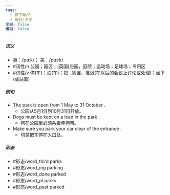 ```yaml
---
tags:
  - 首字母/P
  - 级别/小学
掌握: false
模糊: false
---
```

##### 词义
- 英：/pɑːk/； 美：/pɑːrk/
- #词性/n  公园；园区；(英国)庄园，庭院；运动场；足球场；专用区
- #词性/v  停(车)；泊(车)；把…搁置，推迟(在以后的会议上讨论或处理)；坐下(或站着)
##### 例句
- The park is open from 1 May to 31 October .
	- 公园从5月1日到10月31日开放。
- Dogs must be kept on a lead in the park .
	- 狗在公园里必须系着牵狗带。
- Make sure you park your car clear of the entrance .
	- 切莫把车停在入口处。
##### 形态
- #形态/word_third parks
- #形态/word_ing parking
- #形态/word_done parked
- #形态/word_pl parks
- #形态/word_past parked
